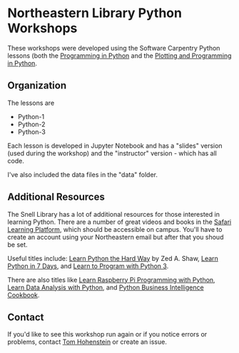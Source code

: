 # Northeastern Library Python Workshops

These workshops were developed using the Software Carpentry Python lessons (both the [Programming in Python](http://swcarpentry.github.io/python-novice-inflammation/) and the [Plotting and Programming in Python](http://swcarpentry.github.io/python-novice-gapminder/).

## Organization

The lessons are

+ Python-1
+ Python-2
+ Python-3

Each lesson is developed in Jupyter Notebook and has a "slides" version (used during the workshop) and the "instructor" version - which has all code.

I've also included the data files in the "data" folder. 

## Additional Resources

The Snell Library has a lot of additional resources for those interested in learning Python. There are a number of great videos and books in the [Safari Learning Platform](https://www.safaribooksonline.com/), which should be accessible on campus. You'll have to create an account using your Northeastern email but after that you shoud be set.

Useful titles include: [Learn Python the Hard Way](https://onesearch.library.northeastern.edu/primo-explore/fulldisplay?docid=NEU_ALMA51284615730001401&context=L&vid=NU&search_scope=default_scope&tab=default_tab&lang=en_US) by Zed A. Shaw, [Learn Python in 7 Days](https://onesearch.library.northeastern.edu/primo-explore/fulldisplay?docid=NEU_ALMA51284615570001401&context=L&vid=NU&search_scope=default_scope&tab=default_tab&lang=en_US), and [Learn to Program with Python 3](https://onesearch.library.northeastern.edu/primo-explore/fulldisplay?docid=NEU_ALMA51286617110001401&context=L&vid=NU&search_scope=default_scope&tab=default_tab&lang=en_US).

There are also titles like [Learn Raspberry Pi Programming with Python](https://onesearch.library.northeastern.edu/primo-explore/fulldisplay?docid=NEU_ALMA51213291000001401&context=L&vid=NU&search_scope=default_scope&tab=default_tab&lang=en_US), [Learn Data Analysis with Python](https://onesearch.library.northeastern.edu/primo-explore/fulldisplay?docid=NEU_ALMA51284568020001401&context=L&vid=NU&search_scope=default_scope&tab=default_tab&lang=en_US), and [Python Business Intelligence Cookbook](https://onesearch.library.northeastern.edu/primo-explore/fulldisplay?docid=NEU_ALMA51285006970001401&context=L&vid=NU&search_scope=default_scope&tab=default_tab&lang=en_US).

## Contact

If you'd like to see this workshop run again or if you notice errors or problems, contact [Tom Hohenstein](mailto:t.hohenstein@northeastern.edu) or create an issue. 


